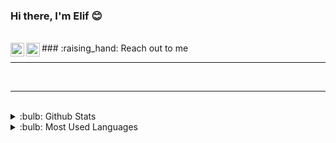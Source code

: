 ### Hi there, I'm Elif :blush:

<br/>
### :raising_hand: Reach out to me

<a href="https://www.linkedin.com/in/elifnuryantut/">
<img width="22" src="https://unpkg.com/simple-icons@v4/icons/linkedin.svg" align="left"/>
</a>
<a href="https://www.instagram.com/elifyantut/">
<img width="22" src="https://unpkg.com/simple-icons@v4/icons/instagram.svg" align="left"/> 
</a>

<br/>
<hr>

<br/>
<hr>
<br/>

<details>
<summary>:bulb: Github Stats</summary>
<img src="https://github-readme-stats.vercel.app/api?username=elifyantut&theme=dark">
</details>

<details>
<summary>:bulb: Most Used Languages</summary>
<img src="https://github-readme-stats.vercel.app/api/top-langs/?username=elifyantut&layout=compact">
</details>


[linkedin]: https://www.linkedin.com/in/elifnuryantut/
[instagram]: https://www.instagram.com/elifyantut/
